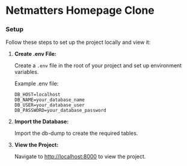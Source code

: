 # Netmatters Homepage Clone

### Setup

Follow these steps to set up the project locally and view it:

1. **Create .env File:**

    Create a `.env` file in the root of your project and set up environment variables.

    Example .env file:

    ```env
    DB_HOST=localhost
    DB_NAME=your_database_name
    DB_USER=your_database_user
    DB_PASSWORD=your_database_password
    ```

2. **Import the Database:**

    Import the db-dump to create the required tables. 

3. **View the Project:**

    Navigate to [http://localhost:8000](http://localhost:8000) to view the project.